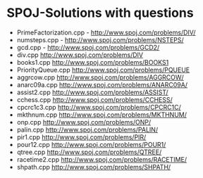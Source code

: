 # SPOJ-Solutions with questions
 
- PrimeFactorization.cpp - http://www.spoj.com/problems/DIV/
- numsteps.cpp - http://www.spoj.com/problems/NSTEPS/
- gcd.cpp - http://www.spoj.com/problems/GCD2/
- div.cpp http://www.spoj.com/problems/DIV
- books1.cpp http://www.spoj.com/problems/BOOKS1
- PriorityQueue.cpp http://www.spoj.com/problems/PQUEUE
- aggrcow.cpp http://www.spoj.com/problems/AGGRCOW/ 
- anarc09a.cpp http://www.spoj.com/problems/ANARC09A/
- assist2.cpp http://www.spoj.com/problems/ASSIST/ 
- cchess.cpp http://www.spoj.com/problems/CCHESS/
- cpcrc1c3.cpp http://www.spoj.com/problems/CPCRC1C/
- mkthnum.cpp http://www.spoj.com/problems/MKTHNUM/
- onp.cpp http://www.spoj.com/problems/ONP/  
- palin.cpp http://www.spoj.com/problems/PALIN/
- pir1.cpp http://www.spoj.com/problems/PIR/
- pour12.cpp http://www.spoj.com/problems/POUR1/
- qtree.cpp http://www.spoj.com/problems/QTREE/ 
- racetime2.cpp http://www.spoj.com/problems/RACETIME/
- shpath.cpp http://www.spoj.com/problems/SHPATH/
